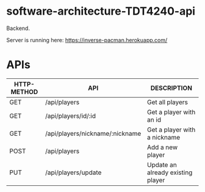 # software-architecture-TDT4240-api
Backend.

Server is running here: https://inverse-pacman.herokuapp.com/

# APIs
| HTTP-METHOD | API     | DESCRIPTION |
| ----------- | ------------- | ----------- |
| GET         | /api/players    | Get all players        |
| GET         | /api/players/id/:id    | Get a player with an id        |
| GET         | /api/players/nickname/:nickname    | Get a player with a nickname         |
| POST         | /api/players    | Add a new player        |
| PUT         | /api/players/update    | Update an already existing player |
